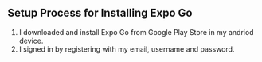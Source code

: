 ## Setup Process for Installing Expo Go

1. I downloaded and install Expo Go from Google Play Store in my andriod device.
2. I signed in by registering with my email, username and password.